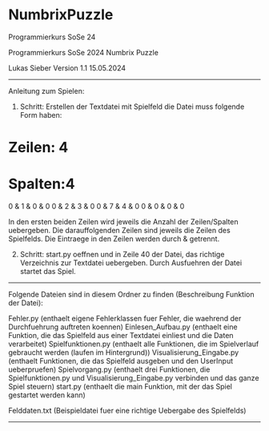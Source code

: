 # NumbrixPuzzle
Programmierkurs SoSe 24

Programmierkurs SoSe 2024
Numbrix Puzzle

Lukas Sieber
Version 1.1
15.05.2024

-----------------------------------------------------------------------------------------------------------
Anleitung zum Spielen:

1. Schritt: Erstellen der Textdatei mit Spielfeld die Datei muss folgende Form haben:

# Zeilen: 4
# Spalten:4
 0 & 1 & 0 & 0
 0 & 2 & 3 & 0
 0 & 7 & 4 & 0 
 0 & 0 & 0 & 0

In den ersten beiden Zeilen wird jeweils die Anzahl der Zeilen/Spalten uebergeben.
Die darauffolgenden Zeilen sind jeweils die Zeilen des Spielfelds. Die Eintraege in den Zeilen werden durch & getrennt.

2. Schritt: start.py oeffnen und in Zeile 40 der Datei, das richtige Verzeichnis zur Textdatei uebergeben. Durch Ausfuehren der Datei startet das Spiel.

-----------------------------------------------------------------------------------------------------------
Folgende Dateien sind in diesem Ordner zu finden (Beschreibung Funktion der Datei):

Fehler.py (enthaelt eigene Fehlerklassen fuer Fehler, die waehrend der Durchfuehrung auftreten koennen)
Einlesen_Aufbau.py (enthaelt eine Funktion, die das Spielfeld aus einer Textdatei einliest und die Daten verarbeitet)
Spielfunktionen.py (enthaelt alle Funktionen, die im Spielverlauf gebraucht werden (laufen im Hintergrund))
Visualisierung_Eingabe.py (enthaelt Funktionen, die das Spielfeld ausgeben und den UserInput ueberpruefen)
Spielvorgang.py (enthaelt drei Funktionen, die Spielfunktionen.py und Visualisierung_Eingabe.py verbinden und das ganze Spiel steuern)
start.py (enthaelt die main Funktion, mit der das Spiel gestartet werden kann)

Felddaten.txt (Beispieldatei fuer eine richtige Uebergabe des Spielfelds)

-----------------------------------------------------------------------------------------------------------
